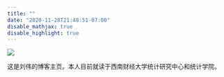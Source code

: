 ```yaml
---
title: ""
date: "2020-11-28T21:48:51-07:00"
disable_mathjax: true
disable_highlight: true
---
```




![](/images/zhu.jpeg)




这是刘伟的博客主页。本人目前就读于西南财经大学统计研究中心和统计学院。


